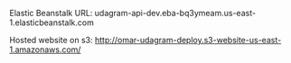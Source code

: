 Elastic Beanstalk URL:
udagram-api-dev.eba-bq3ymeam.us-east-1.elasticbeanstalk.com

Hosted website on s3:
http://omar-udagram-deploy.s3-website-us-east-1.amazonaws.com/